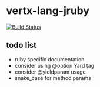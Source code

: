 vertx-lang-jruby
========

[![Build Status](https://github.com/vert-x3/vertx-lang-ruby/workflows/CI/badge.svg?branch=3.9)](https://github.com/vert-x3/vertx-lang-ruby/actions?query=workflow%3ACI)

## todo list

- ruby specific documentation
- consider using @option Yard tag
- consider @yieldparam usage
- snake_case for method params
